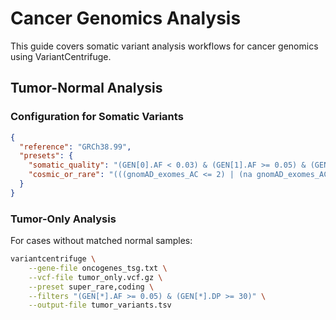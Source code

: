 # Cancer Genomics Analysis

This guide covers somatic variant analysis workflows for cancer genomics using VariantCentrifuge.

## Tumor-Normal Analysis

### Configuration for Somatic Variants

```json
{
  "reference": "GRCh38.99",
  "presets": {
    "somatic_quality": "(GEN[0].AF < 0.03) & (GEN[1].AF >= 0.05) & (GEN[*].DP >= 50)",
    "cosmic_or_rare": "(((gnomAD_exomes_AC <= 2) | (na gnomAD_exomes_AC)) | (exists ID & ID =~ 'COS'))"
  }
}
```

### Tumor-Only Analysis

For cases without matched normal samples:

```bash
variantcentrifuge \
    --gene-file oncogenes_tsg.txt \
    --vcf-file tumor_only.vcf.gz \
    --preset super_rare,coding \
    --filters "(GEN[*].AF >= 0.05) & (GEN[*].DP >= 30)" \
    --output-file tumor_variants.tsv
```
